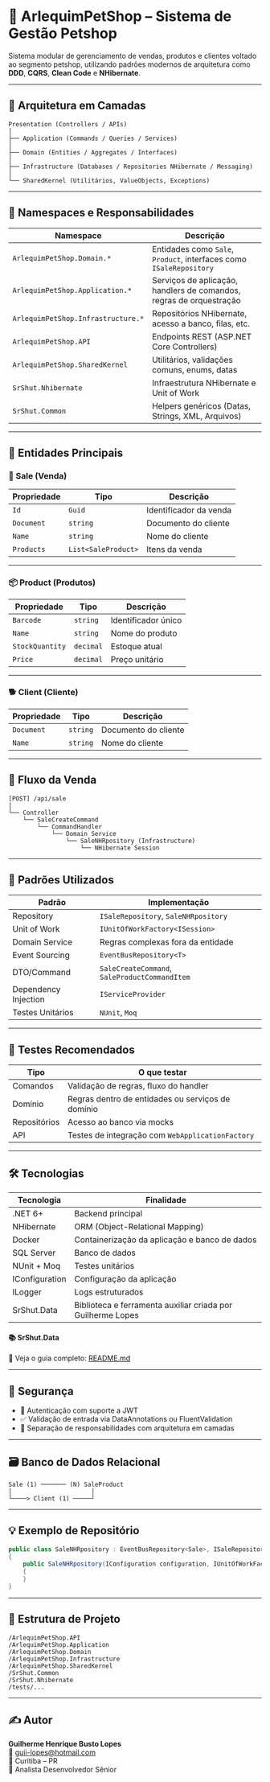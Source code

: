 # 🐶 ArlequimPetShop – Sistema de Gestão Petshop

Sistema modular de gerenciamento de vendas, produtos e clientes voltado ao segmento petshop, utilizando padrões modernos de arquitetura como **DDD**, **CQRS**, **Clean Code** e **NHibernate**.

---

## 🧱 Arquitetura em Camadas

```plaintext
Presentation (Controllers / APIs)
│
├── Application (Commands / Queries / Services)
│
├── Domain (Entities / Aggregates / Interfaces)
│
├── Infrastructure (Databases / Repositories NHibernate / Messaging)
│
└── SharedKernel (Utilitários, ValueObjects, Exceptions)
```

---

## 📁 Namespaces e Responsabilidades

| Namespace                         | Descrição                                                                 |
|----------------------------------|---------------------------------------------------------------------------|
| `ArlequimPetShop.Domain.*`       | Entidades como `Sale`, `Product`, interfaces como `ISaleRepository`      |
| `ArlequimPetShop.Application.*`  | Serviços de aplicação, handlers de comandos, regras de orquestração      |
| `ArlequimPetShop.Infrastructure.*` | Repositórios NHibernate, acesso a banco, filas, etc.                     |
| `ArlequimPetShop.API`            | Endpoints REST (ASP.NET Core Controllers)                                 |
| `ArlequimPetShop.SharedKernel`   | Utilitários, validações comuns, enums, datas                              |
| `SrShut.Nhibernate`              | Infraestrutura NHibernate e Unit of Work                                  |
| `SrShut.Common`                  | Helpers genéricos (Datas, Strings, XML, Arquivos)                         |

---

## 🛒 Entidades Principais

### 🧾 Sale (Venda)

| Propriedade | Tipo       | Descrição             |
|-------------|------------|------------------------|
| `Id`        | `Guid`     | Identificador da venda |
| `Document`  | `string`   | Documento do cliente   |
| `Name`      | `string`   | Nome do cliente        |
| `Products`  | `List<SaleProduct>` | Itens da venda     |

---

### 📦 Product (Produtos)

| Propriedade     | Tipo     | Descrição         |
|-----------------|----------|--------------------|
| `Barcode`       | `string` | Identificador único|
| `Name`          | `string` | Nome do produto    |
| `StockQuantity` | `decimal`| Estoque atual      |
| `Price`         | `decimal`| Preço unitário     |

---

### 🐕 Client (Cliente)

| Propriedade | Tipo     | Descrição              |
|-------------|----------|------------------------|
| `Document`  | `string` | Documento do cliente   |
| `Name`      | `string` | Nome do cliente        |

---

## 🚀 Fluxo da Venda

```plaintext
[POST] /api/sale
│
└── Controller
    └── SaleCreateCommand
        └── CommandHandler
            └── Domain Service
                └── SaleNHRpository (Infrastructure)
                    └── NHibernate Session
```

---

## 🔧 Padrões Utilizados

| Padrão             | Implementação                               |
|--------------------|----------------------------------------------|
| Repository         | `ISaleRepository`, `SaleNHRpository`        |
| Unit of Work       | `IUnitOfWorkFactory<ISession>`             |
| Domain Service     | Regras complexas fora da entidade           |
| Event Sourcing     | `EventBusRepository<T>`                    |
| DTO/Command        | `SaleCreateCommand`, `SaleProductCommandItem` |
| Dependency Injection | `IServiceProvider`                       |
| Testes Unitários   | `NUnit`, `Moq`                              |

---

## 🧪 Testes Recomendados

| Tipo         | O que testar                                   |
|--------------|------------------------------------------------|
| Comandos     | Validação de regras, fluxo do handler          |
| Domínio      | Regras dentro de entidades ou serviços de domínio |
| Repositórios | Acesso ao banco via mocks                      |
| API          | Testes de integração com `WebApplicationFactory`|

---

## 🛠️ Tecnologias

| Tecnologia      | Finalidade              |
|------------------|-------------------------|
| .NET 6+          | Backend principal       |
| NHibernate       | ORM (Object-Relational Mapping) |
| Docker           | Containerização da aplicação e banco de dados |
| SQL Server       | Banco de dados          |
| NUnit + Moq      | Testes unitários        |
| IConfiguration   | Configuração da aplicação |
| ILogger          | Logs estruturados       |
| SrShut.Data      | Biblioteca e ferramenta auxiliar criada por Guilherme Lopes       |

#### 📚 SrShut.Data
📄 Veja o guia completo: [README.md](https://github.com/guiilopes/srshut.data/blob/master/README.md)

---

## 🔐 Segurança

- 🔐 Autenticação com suporte a JWT 
- ✅ Validação de entrada via DataAnnotations ou FluentValidation
- 🧱 Separação de responsabilidades com arquitetura em camadas

---

## 🗃️ Banco de Dados Relacional

```plaintext
Sale (1) ─────── (N) SaleProduct
│                      │
└────> Client (1) ─────┘
```

---

## 💡 Exemplo de Repositório

```csharp
public class SaleNHRpository : EventBusRepository<Sale>, ISaleRepository
{
    public SaleNHRpository(IConfiguration configuration, IUnitOfWorkFactory<ISession> sessionManager, IServiceProvider serviceProvider): base(configuration, sessionManager, serviceProvider)
    {
    }
}
```

---

## 📂 Estrutura de Projeto

```plaintext
/ArlequimPetShop.API
/ArlequimPetShop.Application
/ArlequimPetShop.Domain
/ArlequimPetShop.Infrastructure
/ArlequimPetShop.SharedKernel
/SrShut.Common
/SrShut.Nhibernate
/tests/...
```

---

## ✍️ Autor

**Guilherme Henrique Busto Lopes**  
📧 guii-lopes@hotmail.com  
📍 Curitiba – PR  
💼 Analista Desenvolvedor Sênior

